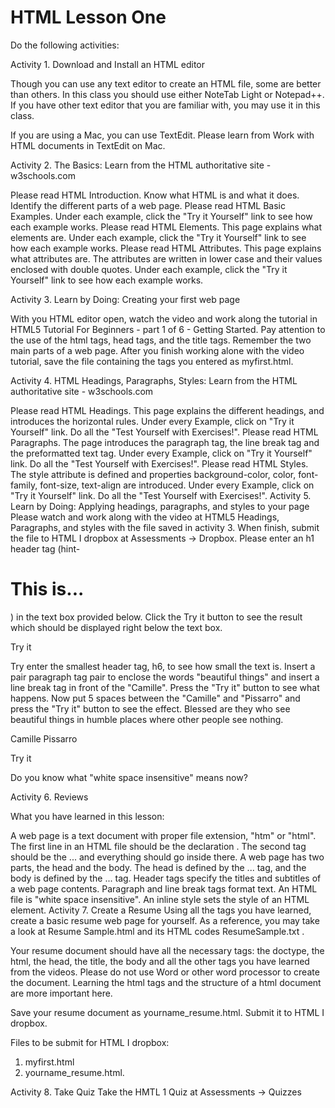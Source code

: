 # HTML Lesson One

Do the following activities:

Activity 1. Download and Install an HTML editor

Though you can use any text editor to create an HTML file, some are better than others. In this class you should use either NoteTab Light or Notepad++. If you have other text editor that you are familiar with, you may use it in this class.

If you are using a Mac, you can use TextEdit. Please learn from Work with HTML documents in TextEdit on Mac.

Activity 2. The Basics: Learn from the HTML authoritative site - w3schools.com 

Please read HTML Introduction. Know what HTML is and what it does. Identify the different parts of a web page.
Please read HTML Basic Examples. Under each example, click the "Try it Yourself" link to see how each example works.
Please read HTML Elements. This page explains what elements are. Under each example, click the "Try it Yourself" link to see how each example works.
Please read HTML Attributes. This page explains what attributes are. The attributes are written in lower case and their values enclosed with double quotes. Under each example, click the "Try it Yourself" link to see how each example works.

Activity 3. Learn by Doing: Creating your first web page

With you HTML editor open, watch the video and work along the tutorial in HTML5 Tutorial For Beginners - part 1 of 6 - Getting Started. Pay attention to the use of the html tags, head tags, and the title tags. Remember the two main parts of a web page. After you finish working alone with the video tutorial, save the file containing the tags you entered as myfirst.html.

Activity 4. HTML Headings, Paragraphs, Styles: Learn from the HTML authoritative site - w3schools.com

Please read HTML Headings. This page explains the different headings, and introduces the horizontal rules. 
Under every Example, click on "Try it Yourself" link. 
Do all the "Test Yourself with Exercises!".
Please read HTML Paragraphs. The page introduces the paragraph tag, the line break tag and the preformatted text tag.
Under every Example, click on "Try it Yourself" link. 
Do all the "Test Yourself with Exercises!".
Please read HTML Styles. The style attribute is defined and properties background-color, color, font-family, font-size, text-align are introduced.
Under every Example, click on "Try it Yourself" link. 
Do all the "Test Yourself with Exercises!".
Activity 5. Learn by Doing: Applying headings, paragraphs, and styles to your page
Please watch and work along with the video at HTML5 Headings, Paragraphs, and styles with the file saved in activity 3. When finish, submit the file to HTML I dropbox at Assessments -> Dropbox.
Please enter an h1 header tag (hint-<h1> This is... </h1>) in the text box provided below. Click the Try it button to see the result which should be displayed right below the text box.


Try it
 

Try enter the smallest header tag, h6, to see how small the text is.
Insert a pair paragraph tag pair to enclose the words "beautiful things" and insert a line break tag in front of the "Camille". Press the "Try it" button to see what happens. Now put 5 spaces between the "Camille" and "Pissarro" and press the "Try it" button to see the effect.
Blessed are they who see beautiful things in humble places where other people see nothing.

Camille Pissarro



Try it

Do you know what "white space insensitive" means now?

Activity 6. Reviews

What you have learned in this lesson:

A web page is a text document with proper file extension, "htm" or "html".
The first line in an HTML file should be the declaration <!DOCTYPE html>.
The second tag should be the <html> ... </html> and everything should go inside there.
A web page has two parts, the head and the body.
The head is defined by the <head> ... </head> tag, and the body is defined by the <body> ... </body> tag.
Header tags specify the titles and subtitles of a web page contents.
Paragraph and line break tags format text.
An HTML file is "white space insensitive".
An inline style sets the style of an HTML element.
Activity 7. Create a Resume
Using all the tags you have learned, create a basic resume web page for yourself. As a reference, you may take a look at Resume Sample.html
 and its HTML codes ResumeSample.txt
.

Your resume document should have all the necessary tags: the doctype, the html, the head, the title, the body and all the other tags you have learned from the videos. Please do not use Word or other word processor to create the document. Learning the html tags and the structure of a html document are more important here.

Save your resume document as yourname_resume.html. Submit it to HTML I dropbox.

Files to be submit for HTML I dropbox: 
1. myfirst.html
2. yourname_resume.html.

Activity 8. Take Quiz
Take the HMTL 1 Quiz at Assessments -> Quizzes